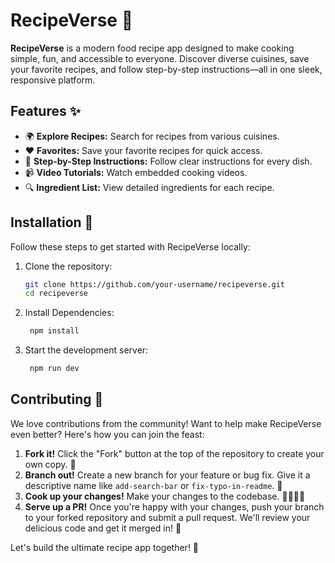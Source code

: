 # RecipeVerse 🍴

**RecipeVerse** is a modern food recipe app designed to make cooking simple, fun, and accessible to everyone. Discover diverse cuisines, save your favorite recipes, and follow step-by-step instructions—all in one sleek, responsive platform.

## Features ✨

- 🌍 **Explore Recipes:** Search for recipes from various cuisines.
- ❤️ **Favorites:** Save your favorite recipes for quick access.
- 📝 **Step-by-Step Instructions:** Follow clear instructions for every dish.
- 📹 **Video Tutorials:** Watch embedded cooking videos.
- 🔍 **Ingredient List:** View detailed ingredients for each recipe.

## Installation 🚀

Follow these steps to get started with RecipeVerse locally:

1. Clone the repository:

   ```bash
   git clone https://github.com/your-username/recipeverse.git
   cd recipeverse

   ```

2. Install Dependencies:

   ```bash
    npm install

   ```

3. Start the development server:
   ```bash
    npm run dev
   ```

## Contributing 🤝

We love contributions from the community! Want to help make RecipeVerse even better? Here's how you can join the feast:

1. **Fork it!** Click the "Fork" button at the top of the repository to create your own copy. 🍴
2. **Branch out!** Create a new branch for your feature or bug fix. Give it a descriptive name like `add-search-bar` or `fix-typo-in-readme`. 🌿
3. **Cook up your changes!** Make your changes to the codebase. 👩‍🍳👨‍🍳
4. **Serve up a PR!** Once you're happy with your changes, push your branch to your forked repository and submit a pull request. We'll review your delicious code and get it merged in! 🚀

Let's build the ultimate recipe app together! 🎉
